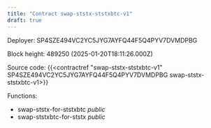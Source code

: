 ```yaml
---
title: "Contract swap-ststx-ststxbtc-v1"
draft: true
---
```

Deployer: SP4SZE494VC2YC5JYG7AYFQ44F5Q4PYV7DVMDPBG


 



Block height: 489250 (2025-01-20T18:11:26.000Z)

Source code: {{<contractref "swap-ststx-ststxbtc-v1" SP4SZE494VC2YC5JYG7AYFQ44F5Q4PYV7DVMDPBG swap-ststx-ststxbtc-v1>}}

Functions:

* swap-ststx-for-ststxbtc _public_
* swap-ststxbtc-for-ststx _public_
